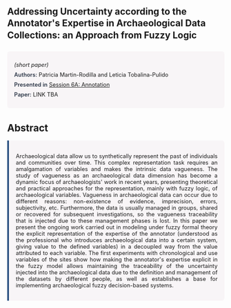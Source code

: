 
<style>    
    h2 {
        margin-top: 0;
        margin-bottom: 1.5rem;
        line-height: 1.3;
    }
    
    h3 {
        margin-top: 2rem;
        margin-bottom: 1rem;
        font-size: 1.4rem;
        font-weight:bold;
    }
    
    .metadata {
        background-color: rgba(96,24,67,0.03);
        padding: 1rem;
        font-size:0.8rem;
        border-radius: 6px;
        margin-bottom: 2rem;
    }
    
    .metadata p {
        margin: 0.5rem 0;
    }
    
    .abstract {
        text-align: justify;
        font-size:0.8rem;
        padding: 1rem;
        background-color: rgba(96,24,67,0.03);
        border-left: 4px solid #2c5282;
        border-radius: 0 6px 6px 0;
    }
    
    strong {
        color: #2d3748;
        font-weight: 600;
    }
</style>
<main role="main">
<h2>Addressing Uncertainty according to the Annotator's Expertise in Archaeological Data Collections: an Approach from Fuzzy Logic</h2>

<section class="metadata">
<p style='font-size:0.8rem'><i>(short paper)</i></p>
<p><strong>Authors:</strong> Patricia Martin-Rodilla and Leticia Tobalina-Pulido</p>
<p><strong>Presented in</strong> <a href="/programme/#session6A">Session 6A: Annotation</a></p>
<p><strong>Paper:</strong> LINK TBA</p>
</section>

<section>
<h3>Abstract</h3>
<div class="abstract">
<p>Archaeological data allow us to synthetically represent the past of individuals and communities over time. This complex representation task requires an amalgamation of variables and makes the intrinsic data vagueness. The study of vagueness as an archaeological data dimension has become a dynamic focus of archaeologists' work in recent years, presenting theoretical and practical approaches for the representation, mainly with fuzzy logic, of archaeological variables. Vagueness in archaeological data can occur due to different reasons: non-existence of evidence, imprecision, errors, subjectivity, etc. Furthermore, the data is usually managed in groups, shared or recovered for subsequent investigations, so the vagueness traceability that is injected due to these management phases is lost.  In this paper we present the ongoing work carried out in modeling under fuzzy formal theory the explicit representation of the expertise of the annotator (understood as the professional who introduces archaeological data into a certain system, giving value to the defined variables) in a decoupled way from the value attributed to each variable. The first experiments with chronological and use variables of the sites show how making the annotator's expertise explicit in the fuzzy model allows maintaining the traceability of the uncertainty injected into the archaeological data due to the definition and management of the datasets by different people, as well as establishes a base for implementing archaeological fuzzy decision-based systems.</p>
</div>
</section>
</main>